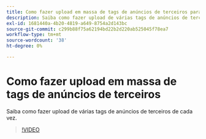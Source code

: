 ```yaml
---
title: Como fazer upload em massa de tags de anúncios de terceiros para DSP
description: Saiba como fazer upload de várias tags de anúncios de terceiros de cada vez.
exl-id: 1681440a-4b20-4819-a649-8754a2d143bc
source-git-commit: c299b88f75a62194bd22b2d220ab525045f78ea7
workflow-type: tm+mt
source-wordcount: '38'
ht-degree: 0%

---
```


# Como fazer upload em massa de tags de anúncios de terceiros

Saiba como fazer upload de várias tags de anúncios de terceiros de cada vez.

>[!VIDEO](https://video.tv.adobe.com/v/339204)
